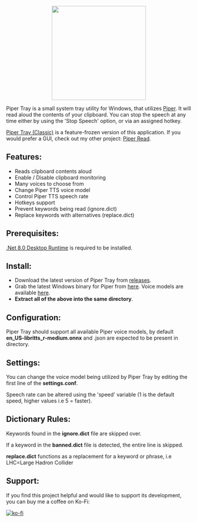 <p align="center"> <img width="256" height="256" src="https://github.com/jame25/Piper-Tray/assets/13631646/95cf62c7-9248-4195-864b-57771d922bd6"></p>


Piper Tray is a small system tray utility for Windows, that utilizes [Piper](https://github.com/rhasspy/piper). It will read aloud the contents of your clipboard. You can stop the speech at any time either by using the 'Stop Speech' option, or via an assigned hotkey.

[Piper Tray (Classic)](https://github.com/jame25/Piper-Tray-Classic) is a feature-frozen version of this application.
If you would prefer a GUI, check out my other project: [Piper Read](https://github.com/jame25/piper-read).


## Features:

* Reads clipboard contents aloud
* Enable / Disable clipboard monitoring
* Many voices to choose from
* Change Piper TTS voice model
* Control Piper TTS speech rate
* Hotkeys support
* Prevent keywords being read (ignore.dict)
* Replace keywords with alternatives (replace.dict)

## Prerequisites:

[.Net 8.0 Desktop Runtime](https://dotnet.microsoft.com/en-us/download/dotnet/8.0) is required to be installed.

## Install:

- Download the latest version of Piper Tray from [releases](https://github.com/jame25/Piper-Tray/releases/).
- Grab the latest Windows binary for Piper from [here](https://github.com/rhasspy/piper/releases). Voice models are available [here](https://huggingface.co/rhasspy/piper-voices/tree/main).
- <b>Extract all of the above into the same directory</b>.

## Configuration:

Piper Tray should support all available Piper voice models, by default **en_US-libritts_r-medium.onnx** and .json are expected to be present in directory.

## Settings:

You can change the voice model being utilized by Piper Tray by editing the first line of the **settings.conf**.

Speech rate can be altered using the 'speed' variable (1 is the default speed, higher values i.e 5 = faster).

## Dictionary Rules:

Keywords found in the **ignore.dict** file are skipped over. 

If a keyword in the **banned.dict** file is detected, the entire line is skipped.

**replace.dict** functions as a replacement for a keyword or phrase, i.e LHC=Large Hadron Collider

## Support:

If you find this project helpful and would like to support its development, you can buy me a coffee on Ko-Fi:

[![ko-fi](https://ko-fi.com/img/githubbutton_sm.svg)](https://ko-fi.com/jame25)
